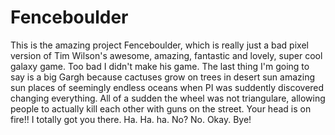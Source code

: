 Fenceboulder
============
This is the amazing project Fenceboulder, which is really just a bad pixel version of Tim Wilson's awesome, amazing,
fantastic and lovely, super cool galaxy game. Too bad I didn't make his game. The last thing I'm going to say is a big
Gargh because cactuses grow on trees in desert sun amazing sun places of seemingly endless oceans when PI was suddently
discovered changing everything. All of a sudden the wheel was not triangulare, allowing people to actually kill each
other with guns on the street. Your head is on fire!! I totally got you there. Ha. Ha. ha. No? No. Okay. Bye!
